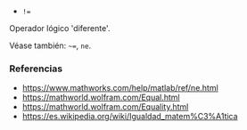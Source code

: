 * `!=`

Operador lógico 'diferente'.

Véase también: `~=`, `ne`.

### Referencias

* https://www.mathworks.com/help/matlab/ref/ne.html
* https://mathworld.wolfram.com/Equal.html
* https://mathworld.wolfram.com/Equality.html
* https://es.wikipedia.org/wiki/Igualdad_matem%C3%A1tica
